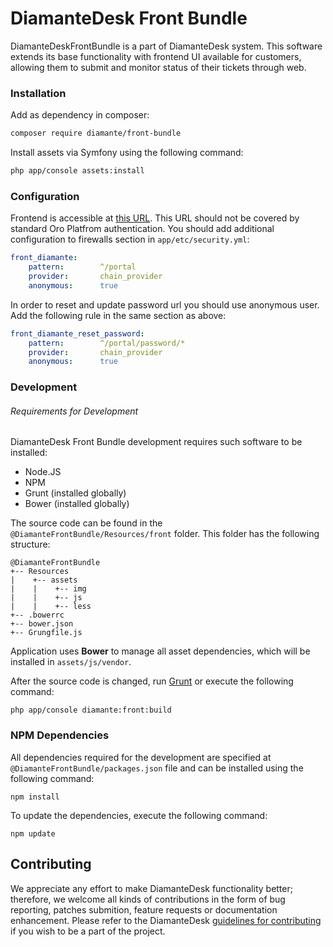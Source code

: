 # DiamanteDesk Front Bundle #

DiamanteDeskFrontBundle is a part of DiamanteDesk system. This software extends its base functionality with frontend UI available for customers, allowing them to submit and monitor status of their tickets through web.

### Installation ###

Add as dependency in composer:

```bash
composer require diamante/front-bundle
```
Install assets via Symfony using the following command:

```bash
php app/console assets:install
```

### Configuration ###

Frontend is accessible at [this URL](http://app/portal). This URL should not be covered by standard Oro Platfrom authentication. You should add additional configuration to firewalls section in `app/etc/security.yml`:

```yml
front_diamante:
    pattern:        ^/portal
    provider:       chain_provider
    anonymous:      true
```

In order to reset and update password url you should use anonymous user. Add the following rule in the same section as above:

```yml
front_diamante_reset_password:
    pattern:        ^/portal/password/*
    provider:       chain_provider
    anonymous:      true
```
            
### Development ###

###### Requirements for Development ###

DiamanteDesk Front Bundle development requires such software to be installed:

- Node.JS
- NPM
- Grunt (installed globally)
- Bower (installed globally)

The source code can be found in the `@DiamanteFrontBundle/Resources/front` folder. This folder has the following structure:

```
@DiamanteFrontBundle
+-- Resources
|    +-- assets
|    |    +-- img
|    |    +-- js
|    |    +-- less
+-- .bowerrc
+-- bower.json
+-- Grungfile.js
```

Application uses **Bower** to manage all asset dependencies, which will be installed in `assets/js/vendor`.

After the source code is changed, run [Grunt](http://gruntjs.com/) or execute the following command:

```
php app/console diamante:front:build
```
### NPM Dependencies ###

All dependencies required for the development are specified at `@DiamanteFrontBundle/packages.json` file and can be installed  using the following command:

`npm install`

To update the dependencies, execute the following command:

`npm update` 

## Contributing

We appreciate any effort to make DiamanteDesk functionality better; therefore, we welcome all kinds of contributions in the form of bug reporting, patches submition, feature requests or documentation enhancement. Please refer to the DiamanteDesk [guidelines for contributing](http://docs.diamantedesk.com/en/latest/developer-guide/contributing.html) if you wish to be a part of the project.
